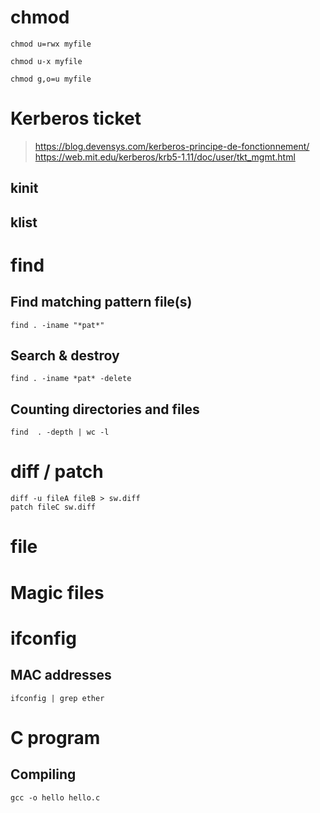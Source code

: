 # chmod
```shell
chmod u=rwx myfile
```
```shell
chmod u-x myfile
```
```shell
chmod g,o=u myfile
```

# Kerberos ticket
> https://blog.devensys.com/kerberos-principe-de-fonctionnement/
> https://web.mit.edu/kerberos/krb5-1.11/doc/user/tkt_mgmt.html
## kinit
## klist
# find 
## Find matching pattern file(s)
```shell
find . -iname "*pat*"
```
## Search & destroy
```shell
find . -iname *pat* -delete
```
## Counting directories and files
```shell
find  . -depth | wc -l
```

# diff / patch
```shell
diff -u fileA fileB > sw.diff
patch fileC sw.diff
```
# file
# Magic files
# ifconfig
## MAC addresses 
```shell
ifconfig | grep ether
```
# C program
## Compiling
```shell
gcc -o hello hello.c
```
## 
<!--stackedit_data:
eyJoaXN0b3J5IjpbLTgxNDIxNjIzNiw3MjQ5NDU2MDgsLTQ2Nz
YxNDE0NCwtMTQ2NzA3NjMxOCwtMTYyNDUxNDkyMSwtNzMxNDI3
MjA4LC0xNTQ5ODA4Nzc0LDI0MjQxMzI2MCwxMjgyMTA3MDkzLC
0xMzEwMjMyOTE4XX0=
-->